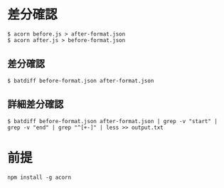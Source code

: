 # 差分確認

```
$ acorn before.js > after-format.json
$ acorn after.js > before-format.json

```

## 差分確認

```
$ batdiff before-format.json after-format.json
```

## 詳細差分確認

```
$ batdiff before-format.json after-format.json | grep -v "start" | grep -v "end" | grep "^[+-]" | less >> output.txt
```

# 前提

```
npm install -g acorn
```
